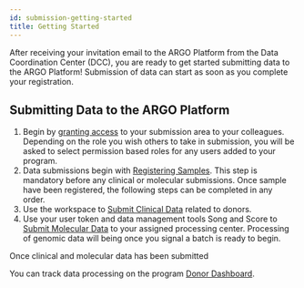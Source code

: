 ```yaml
---
id: submission-getting-started
title: Getting Started
---
```



After receiving your invitation email to the ARGO Platform from the Data Coordination Center (DCC), you are ready to get started submitting data to the ARGO Platform! Submission of data can start as soon as you complete your registration.

## Submitting Data to the ARGO Platform
1. Begin by [granting access](managing-program-Access) to your submission area to your colleagues. Depending on the role you wish others to take in submission, you will be asked to select permission based roles for any users added to your program.
1. Data submissions begin with [Registering Samples](registering-samples).  This step is mandatory before any clinical or molecular submissions. Once sample have been registered, the following steps can be completed in any order.
1. Use the workspace to [Submit Clinical Data](submitting-clinical-data) related to donors.  
1. Use your user token and data management tools Song and Score to [Submit Molecular Data](submitting-molecular-data) to your assigned processing center.  Processing of genomic data will being once you signal a batch is ready to begin.

Once clinical and molecular data has been submitted

You can track data processing on the program [Donor Dashboard]().
